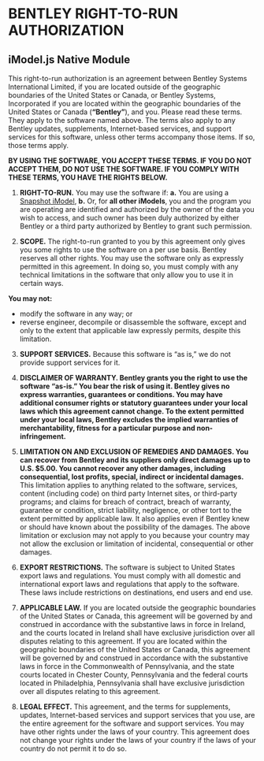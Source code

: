 ﻿# BENTLEY RIGHT-TO-RUN AUTHORIZATION

## iModel.js Native Module

This right-to-run authorization is an agreement between Bentley Systems International Limited, if you are located outside of the geographic boundaries of the United States or Canada, or Bentley Systems, Incorporated if you are located within the geographic boundaries of the United States or Canada (**“Bentley”**), and you. Please read these terms. They apply to the software named above. The terms also apply to any Bentley updates, supplements, Internet-based services, and support services for this software, unless other terms accompany those items. If so, those terms apply.

**BY USING THE SOFTWARE, YOU ACCEPT THESE TERMS. IF YOU DO NOT ACCEPT THEM, DO NOT USE THE SOFTWARE. IF YOU COMPLY WITH THESE TERMS, YOU HAVE THE RIGHTS BELOW.**

1. **RIGHT-TO-RUN.** You may use the software if:
    **a.** You are using a [Snapshot iModel](https://www.imodeljs.org/learning/backend/accessingimodels/snapshot-imodels),
    **b.** Or, for **all other iModels**, you and the program you are operating are identified and authorized by the owner of the data you wish to access, and such owner has been duly authorized by either Bentley or a third party authorized by Bentley to grant such permission.

2. **SCOPE.** The right-to-run granted to you by this agreement only gives you some rights to use the software on a per use basis. Bentley reserves all other rights. You may use the software only as expressly permitted in this agreement. In doing so, you must comply with any technical limitations in the software that only allow you to use it in certain ways.

**You may not:**

- modify the software in any way; or
- reverse engineer, decompile or disassemble the software, except and only to the extent that applicable law expressly permits, despite this limitation.

3. **SUPPORT SERVICES.** Because this software is “as is,” we do not provide support services for it.

4. **DISCLAIMER OF WARRANTY. Bentley grants you the right to use the software “as-is.” You bear the risk of using it. Bentley gives no express warranties, guarantees or conditions. You may have additional consumer rights or statutory guarantees under your local laws which this agreement cannot change. To the extent permitted under your local laws, Bentley excludes the implied warranties of merchantability, fitness for a particular purpose and non-infringement.**

5. **LIMITATION ON AND EXCLUSION OF REMEDIES AND DAMAGES. You can recover from Bentley and its suppliers only direct damages up to U.S. $5.00. You cannot recover any other damages, including consequential, lost profits, special, indirect or incidental damages.** This limitation applies to anything related to the software, services, content (including code) on third party Internet sites, or third-party programs; and claims for breach of contract, breach of warranty, guarantee or condition, strict liability, negligence, or other tort to the extent permitted by applicable law. It also applies even if Bentley knew or should have known about the possibility of the damages. The above limitation or exclusion may not apply to you because your country may not allow the exclusion or limitation of incidental, consequential or other damages.

6. **EXPORT RESTRICTIONS.** The software is subject to United States export laws and regulations. You must comply with all domestic and international export laws and regulations that apply to the software. These laws include restrictions on destinations, end users and end use.

7. **APPLICABLE LAW.** If you are located outside the geographic boundaries of the United States or Canada, this agreement will be governed by and construed in accordance with the substantive laws in force in Ireland, and the courts located in Ireland shall have exclusive jurisdiction over all disputes relating to this agreement. If you are located within the geographic boundaries of the United States or Canada, this agreement will be governed by and construed in accordance with the substantive laws in force in the Commonwealth of Pennsylvania, and the state courts located in Chester County, Pennsylvania and the federal courts located in Philadelphia, Pennsylvania shall have exclusive jurisdiction over all disputes relating to this agreement.

8. **LEGAL EFFECT.** This agreement, and the terms for supplements, updates, Internet-based services and support services that you use, are the entire agreement for the software and support services. You may have other rights under the laws of your country. This agreement does not change your rights under the laws of your country if the laws of your country do not permit it to do so.
